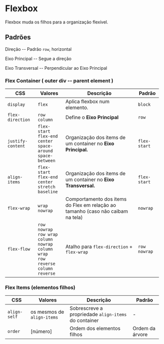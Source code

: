 # Flexbox

Flexbox muda os filhos para a organização flexível.

## Padrões
Direção -- Padrão `row`, horizontal

Eixo Principal -- Segue a direção

Eixo Transversal -- Perpendicular ao Eixo Principal

### Flex Container ( outer div -- parent element )
| CSS | Valores | Descrição | Padrão |
| --- | --- | --- | --- |
| `display` | `flex` | Aplica flexbox num elemento. | `block` |
| `flex-direction` | `row` <br> `column` | Define o **Eixo Principal** | `row` |
| `justify-content` | `flex-start` <br> `flex-end` <br> `center` <br> `space-around` <br> `space-between` | Organização dos items de um container no **Eixo Principal.** | `flex-start` |
| `align-items` | `flex-start` <br> `flex-end` <br> `center` <br> `stretch` <br> `baseline` | Organização dos items de um container no **Eixo Transversal.** | `flex-start` |
| `flex-wrap` | `wrap` <br> `nowrap` | Comportamento dos items do Flex em relação ao tamanho (caso não caibam na tela) | `nowrap` |
| `flex-flow` | `row nowrap` <br> `row wrap` <br> `column nowrap` <br> `column wrap` <br> `row reverse` <br> `column reverse`  | Atalho para `flex-direction` + `flex-wrap` | `row nowrap` |

### Flex Items (elementos filhos)
CSS | Valores | Descrição | Padrão
--- | --- | --- | ---
`align-self` | os mesmos de `align-items` | Sobrescreve a propriedade `align-items` do container | -
`order` | [número] | Ordem dos elementos filhos | Ordem da árvore
